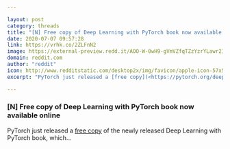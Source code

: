 ```yaml
---

layout: post
category: threads
title: "[N] Free copy of Deep Learning with PyTorch book now available online"
date: 2020-07-07 09:57:28
link: https://vrhk.co/2ZLFnN2
image: https://external-preview.redd.it/AOO-W-0wH9-gVmVZfqTZzYzrYLawr2I0pntQzUTRsek.jpg?width=1200&height=628.272251309&auto=webp&crop=1200:628.272251309,smart&s=22f0bacf9217eb46b0f612c437376e5c67ce3eae
domain: reddit.com
author: "reddit"
icon: http://www.redditstatic.com/desktop2x/img/favicon/apple-icon-57x57.png
excerpt: "PyTorch just released a [free copy](<https://pytorch.org/deep-learning-with-pytorch>) of the newly released Deep Learning with PyTorch book, which..."

---
```


### [N] Free copy of Deep Learning with PyTorch book now available online

PyTorch just released a [free copy](<https://pytorch.org/deep-learning-with-pytorch>) of the newly released Deep Learning with PyTorch book, which...